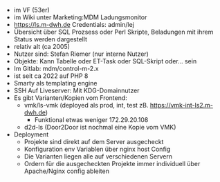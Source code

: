- im VF (53er)
- im Wiki unter Marketing:MDM Ladungsmonitor
- https://ls.m-dwh.de Credentials: admin/lej
- Übersicht über SQL Prozsess oder Perl Skripte, Beladungen mit ihrem Status werden dargestellt
- relativ alt (ca 2005)
- Nutzer sind: Stefan Riemer (nur interne Nutzer)
- Objekte: Kann Tabelle oder ET-Task oder SQL-Skript oder... sein
- Im Gitlab: mdm/control-m-2.x
- ist seit ca 2022 auf PHP 8
- Smarty als templating engine
- SSH Auf Liveserver: Mit KDG-Domainnutzer
- Es gibt Varianten/Kopien vom Frontend:
	- vmk/ls-vmk (deployed als prod, int, test zB. https://vmk-int-ls2.m-dwh.de)
		- Funktional etwas weniger 172.29.20.108
	- d2d-ls (Door2Door ist nochmal eine Kopie vom VMK)
- Deployment
	- Projekte sind direkt auf dem Server ausgecheckt
	- Konfiguration env Variablen über nginx host Config
	- Die Varianten liegen alle auf verschiedenen Servern
	- Ordern für die ausgecheckten Projekte immer individuell über Apache/Nginx config ableiten